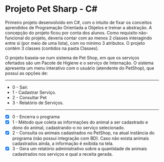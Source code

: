 # Projeto Pet Sharp - **C#**

Primeiro projeto desenvolvido em C#, com o intuito de fixar os conceitos aprendidos de Programação Orientada a Objetos e treinar a abstração. A concepção do projeto ficou por conta dos alunos. Como requisito não-funcional do projeto, deveria contar com ao menos 2 classes interagindo entre si (por meio de uma lista), com no mínimo 3 atributos. O projeto contém 3 classes (contidos na pasta Classes).

O projeto baseia-se num sistema de Pet Shop, em que os serviços ofertados são um Pacote de Higiene e o serviço de Internação. O sistema apresenta um menu interativo com o usuário (atendente do PetShop), que possui as opções de:

----------------------------------
*    0 - Sair.
*    1 - Cadastrar Serviço.
*    2 - Consultar Pet
*    3 - Relatório de Serviços.
------------------------------------

- [X] 0 - Encerra o programa
- [X] 1 - Método que coleta as informações do animal a ser cadastrado e dono do animal, cadastrando-o no serviço selecionado.
- [X] 2 - Consulta os animais cadastrados no PetShop, na atual instância do programa (não possui integração com BD). Caso não exista animais cadastrados ainda, a informação é exibida na tela.
- [X] 3 - Gera um relatório administrativo sobre a quantidade de animais cadastrados nos serviços e qual a receita gerada.
